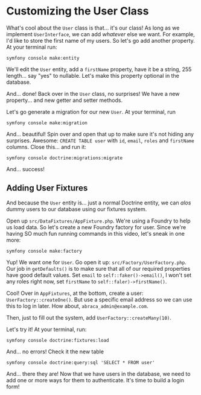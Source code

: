 # Customizing the User Class

What's cool about the `User` class is that... it's our class! As long as we implement
`UserInterface`, we can add *whatever* else we want. For example, I'd like to store
the first name of my users. So let's go add another property. At your terminal run:

```terminal
symfony console make:entity
```

We'll edit the `User` entity, add a `firstName` property, have it be a string, 255
length... say "yes" to nullable. Let's make this property optional in the database.

And... done! Back over in the `User` class, no surprises! We have a new property...
and new getter and setter methods.

Let's go generate a migration for our new `User`. At your terminal, run

```terminal
symfony console make:migration
```

And... beautiful! Spin over and open that up to make sure it's not hiding any
surprises. Awesome: `CREATE TABLE user` with `id`, `email`, `roles` and `firstName`
columns. Close this... and run it:

```terminal
symfony console doctrine:migrations:migrate
```

And... success!

## Adding User Fixtures

And because the `User` entity is... just a normal Doctrine entity, we can *alos*
dummy users to our database using our fixtures system.

Open up `src/DataFixtures/AppFixture.php`. We're using a Foundry to help us load
data. So let's create a new Foundry factory for user. Since we're having SO much
fun running commands in this video, let's sneak in one more:

```terminal
symfony console make:factory
```

Yup! We want one for `User`. Go open it up: `src/Factory/UserFactory.php`. Our
job in `getDefaults()` is to make sure that all of our required properties have good
default values. Set `email` to `self::faker()->email()`, I won't set any roles right
now, set `firstName` to `self::faler)->firstName()`.

Cool! Over in `AppFixtures`, at the bottom, create a user: `UserFactory::createOne()`.
But use a specific email address so we can use this to log in later. How about,
`abraca_admin@example.com`.

Then, just to fill out the system, add `UserFactory::createMany(10)`.

Let's try it! At your terminal, run:

```terminal
symfony console doctrine:fixtures:load
```

And... no errors! Check it the new table

```terminal
symfony console doctrine:query:sql 'SELECT * FROM user'
```

And... there they are! Now that we have users in the database, we need to add one
or more ways for them to authenticate. It's time to build a login form!
